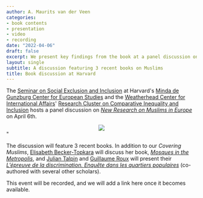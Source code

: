 ```yaml
---
author: A. Maurits van der Veen
categories:
- book contents
- presentation
- video
- recording
date: "2022-04-06"
draft: false
excerpt: We present key findings from the book at a panel discussion on "New Research on Muslims in Europe" hosted by Harvard University's Center for European Studies and Center for International Affairs
layout: single
subtitle: A discussion featuring 3 recent books on Muslims
title: Book discussion at Harvard
---
```


The [Seminar on Social Exclusion and Inclusion](https://ces.fas.harvard.edu/study-groups/seminar-on-social-exclusion-and-inclusion-ces-harvard) at Harvard's [Minda de Gunzburg Center for European Studies](https://ces.fas.harvard.edu/) and the [Weatherhead Center for International Affairs](https://wcfia.harvard.edu/)' [Research Cluster on Comparative Inequality and Inclusion](https://wcfia.harvard.edu/weatherhead-clusters/comparative-inequality-and-inclusion) hosts a panel discussion on [_New Research on Muslims in Europe_](https://ces.fas.harvard.edu/events/2022/04/new-research-on-muslims-in-europe) on April 6th.

<center>
<a href=https://ces.fas.harvard.edu/events/2022/04/new-research-on-muslims-in-europe><img src=featured Harvard.jpg></a>
</center>"

The discussion will feature 3 recent books. In addition to our _Covering Muslims_, [Elisabeth Becker-Topkara](https://www.soz.uni-heidelberg.de/elisabeth-becker-topkara-eng/) will discuss her book, [_Mosques in the Metropolis_](https://press.uchicago.edu/ucp/books/book/chicago/M/bo88749596.html), and [Julian Talpin](http://cosmos.sns.it/person/julien-talpin/) and [Guillaume Roux](https://www.pacte-grenoble.fr/en/user/3733) will present their [_L’épreuve de la discrimination. Enquête dans les quartiers populaires_](https://www.puf.com/content/L%C3%A9preuve_de_la_discrimination) (co-authored with several other scholars).

This event will be recorded, and we will add a link here once it becomes available.
